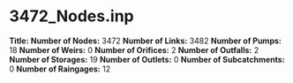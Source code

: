 # 3472_Nodes.inp
**Title:** 
**Number of Nodes:** 3472
**Number of Links:** 3482
**Number of Pumps:** 18
**Number of Weirs:** 0
**Number of Orifices:** 2
**Number of Outfalls:** 2
**Number of Storages:** 19
**Number of Outlets:** 0
**Number of Subcatchments:** 0
**Number of Raingages:** 12
